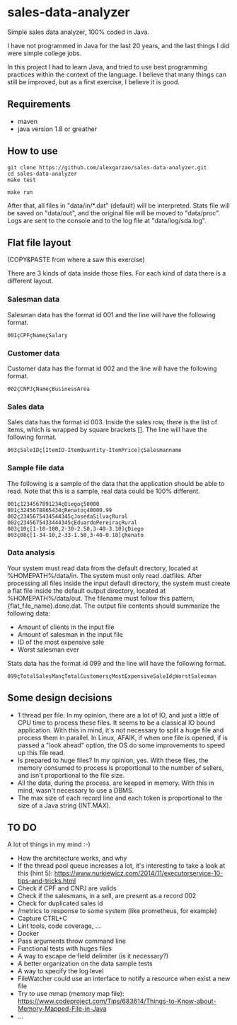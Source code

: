 # sales-data-analyzer

Simple sales data analyzer, 100% coded in Java.

I have not programmed in Java for the last 20 years, and the last things I did were simple college jobs.

In this project I had to learn Java, and tried to use best programming practices within the context of the language. I believe that many things can still be improved, but as a first exercise, I believe it is good.

## Requirements

* maven
* java version 1.8 or greather

## How to use

```
git clone https://github.com/alexgarzao/sales-data-analyzer.git
cd sales-data-analyzer
make test

make run
```

After that, all files in "data/in/*.dat" (default) will be interpreted. Stats file will be saved on "data/out", and the original file will be moved to "data/proc". Logs are sent to the console and to the log file at "data/log/sda.log".

## Flat file layout

(COPY&PASTE from where a saw this exercise)

There are 3 kinds of data inside those files. For each kind of data there is a different layout.

### Salesman data

Salesman data has the format id 001 and the line will have the following format.
```
001çCPFçNameçSalary
```

### Customer data

Customer data has the format id 002 and the line will have the following format.

```
002çCNPJçNameçBusinessArea
```

### Sales data
Sales data has the format id 003. Inside the sales row, there is the list of items, which is
wrapped by square brackets []. The line will have the following format.

```
003çSaleIDç[ItemID-ItemQuantity-ItemPrice]çSalesmanname
```

### Sample file data
The following is a sample of the data that the application should be able to read. Note that this is
a sample, real data could be 100% different.

```
001ç1234567891234çDiegoç50000
001ç3245678865434çRenatoç40000.99
002ç2345675434544345çJosedaSilvaçRural
002ç2345675433444345çEduardoPereiraçRural
003ç10ç[1-10-100,2-30-2.50,3-40-3.10]çDiego
003ç08ç[1-34-10,2-33-1.50,3-40-0.10]çRenato
```

### Data analysis
Your system must read data from the default directory, located at %HOMEPATH%/data/in.
The system must only read .datfiles.
After processing all files inside the input default directory, the system must create a flat file inside
the default output directory, located at %HOMEPATH%/data/out. The filename must follow this
pattern, {flat_file_name}.done.dat.
The output file contents should summarize the following data:
* Amount of clients in the input file
* Amount of salesman in the input file
* ID of the most expensive sale
* Worst salesman ever

Stats data has the format id 099 and the line will have the following format.

```
099çTotalSalesMançTotalCustomersçMostExpensiveSaleIdçWorstSalesman
```


## Some design decisions

* 1 thread per file: In my opinion, there are a lot of IO, and just a little of CPU time to process these files. It seems to be a classical IO bound application. With this in mind, it's not necessary to split a huge file and process them in parallel. In Linux, AFAIK, if when one file is opened, if is passed a "look ahead" option, the OS do some improvements to speed up this file read.
* Is prepared to huge files? In my opinion, yes. With these files, the memory consumed to process is proportional to the number of sellers, and isn't proportional to the file size.
* All the data, during the process, are keeped in memory. With this in mind, wasn't necessary to use a DBMS.
* The max size of each record line and each token is proportional to the size of a Java string (INT.MAX).

## TO DO

A lot of things in my mind :-)

* How the architecture works, and why
* If the thread pool queue increases a lot, it's interesting to take a look at this (hint 5): https://www.nurkiewicz.com/2014/11/executorservice-10-tips-and-tricks.html
* Check if CPF and CNPJ are valids
* Check if the salesmans, in a sell, are present as a record 002
* Check for duplicated sales id
* /metrics to response to some system (like prometheus, for example)
* Capture CTRL+C
* Lint tools, code coverage, ...
* Docker
* Pass arguments throw command line
* Functional tests with huges files
* A way to escape de field delimiter (is it necessary?)
* A better organization on the data sample tests
* A way to specify the log level
* FileWatcher could use an interface to notify a resource when exist a new file
* Try to use mmap (memory map file): https://www.codeproject.com/Tips/683614/Things-to-Know-about-Memory-Mapped-File-in-Java
* ...
